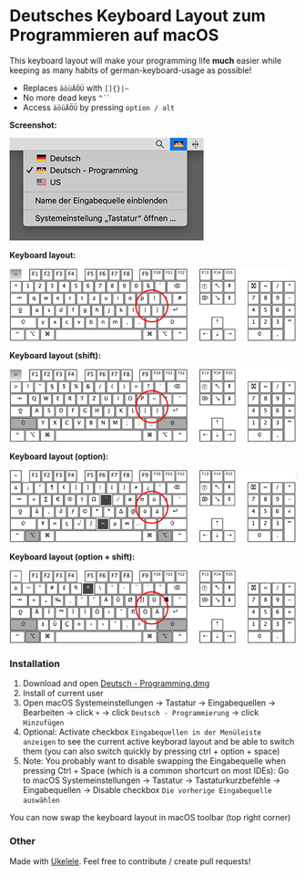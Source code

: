 # Deutsches Keyboard Layout zum Programmieren auf macOS

This keyboard layout will make your programming life **much** easier while keeping as many habits of german-keyboard-usage as possible!

- Replaces `äöüÄÖÜ` with `[]{}|~`
- No more dead keys `` ^´` ``
- Access `äöüÄÖÜ` by pressing `option / alt`

**Screenshot:**

![screenshot dropdown](screenshots/dropdown.jpg)

**Keyboard layout:**

![screenshot dropdown](screenshots/layout.jpg)

**Keyboard layout (shift):**

![screenshot dropdown](screenshots/layout-shift.jpg)

**Keyboard layout (option):**

![screenshot dropdown](screenshots/layout-option.jpg)

**Keyboard layout (option + shift):**

![screenshot dropdown](screenshots/layout-option-shift.jpg)


### Installation
1. Download and open [Deutsch - Programming.dmg](https://github.com/MickL/macos-keyboard-layout-german-programming/raw/master/keyboard-layout-german-programming.dmg)
2. Install of current user
3. Open macOS Systemeinstellungen -> Tastatur -> Eingabequellen -> Bearbeiten -> click `+` -> click `Deutsch - Programmierung` -> click `Hinzufügen`
4. Optional: Activate checkbox `Eingabequellen in der Menüleiste anzeigen` to see the current active keyborad layout and be able to switch them (you can also switch quickly by pressing ctrl + option + space)
5. Note: You probably want to disable swapping the Eingabequelle when pressing Ctrl + Space (which is a common shortcurt on most IDEs): Go to macOS Systemeinstellungen -> Tastatur -> Tastaturkurzbefehle -> Eingabequellen -> Disable checkbox `Die vorherige Eingabequelle auswählen`

You can now swap the keyboard layout in macOS toolbar (top right corner)

### Other
Made with [Ukelele](https://scripts.sil.org/cms/scripts/page.php?site_id=nrsi&id=ukelele). Feel free to contribute / create pull requests!
